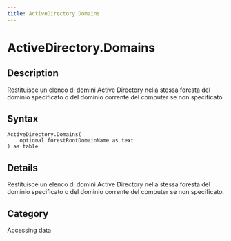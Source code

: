 ```yaml
---
title: ActiveDirectory.Domains
---
```


# ActiveDirectory.Domains


## Description

Restituisce un elenco di domini Active Directory nella stessa foresta del dominio specificato o del dominio corrente del computer se non specificato.


## Syntax

```powerquery
ActiveDirectory.Domains(
    optional forestRootDomainName as text
) as table
```


## Details

Restituisce un elenco di domini Active Directory nella stessa foresta del dominio specificato o del dominio corrente del computer se non specificato.



## Category
Accessing data
